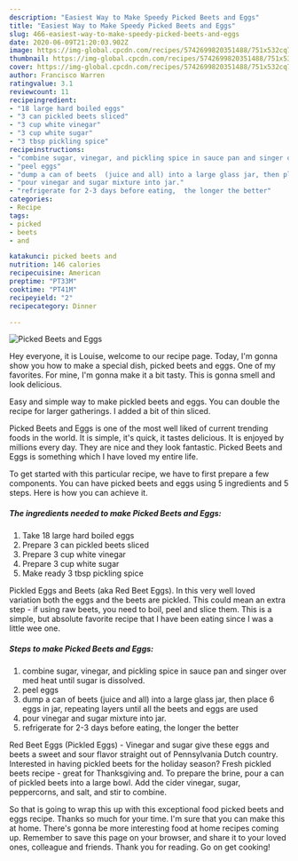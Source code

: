 ```yaml
---
description: "Easiest Way to Make Speedy Picked Beets and Eggs"
title: "Easiest Way to Make Speedy Picked Beets and Eggs"
slug: 466-easiest-way-to-make-speedy-picked-beets-and-eggs
date: 2020-06-09T21:20:03.902Z
image: https://img-global.cpcdn.com/recipes/5742699820351488/751x532cq70/picked-beets-and-eggs-recipe-main-photo.jpg
thumbnail: https://img-global.cpcdn.com/recipes/5742699820351488/751x532cq70/picked-beets-and-eggs-recipe-main-photo.jpg
cover: https://img-global.cpcdn.com/recipes/5742699820351488/751x532cq70/picked-beets-and-eggs-recipe-main-photo.jpg
author: Francisco Warren
ratingvalue: 3.1
reviewcount: 11
recipeingredient:
- "18 large hard boiled eggs"
- "3 can pickled beets sliced"
- "3 cup white vinegar"
- "3 cup white sugar"
- "3 tbsp pickling spice"
recipeinstructions:
- "combine sugar, vinegar, and pickling spice in sauce pan and singer over med heat until sugar is dissolved."
- "peel eggs"
- "dump a can of beets  (juice and all) into a large glass jar, then place 6 eggs in jar,  repeating layers until all the beets and eggs are used"
- "pour vinegar and sugar mixture into jar."
- "refrigerate for 2-3 days before eating,  the longer the better"
categories:
- Recipe
tags:
- picked
- beets
- and

katakunci: picked beets and 
nutrition: 146 calories
recipecuisine: American
preptime: "PT33M"
cooktime: "PT41M"
recipeyield: "2"
recipecategory: Dinner

---
```



![Picked Beets and Eggs](https://img-global.cpcdn.com/recipes/5742699820351488/751x532cq70/picked-beets-and-eggs-recipe-main-photo.jpg)

Hey everyone, it is Louise, welcome to our recipe page. Today, I'm gonna show you how to make a special dish, picked beets and eggs. One of my favorites. For mine, I'm gonna make it a bit tasty. This is gonna smell and look delicious.

Easy and simple way to make pickled beets and eggs. You can double the recipe for larger gatherings. I added a bit of thin sliced.

Picked Beets and Eggs is one of the most well liked of current trending foods in the world. It is simple, it's quick, it tastes delicious. It is enjoyed by millions every day. They are nice and they look fantastic. Picked Beets and Eggs is something which I have loved my entire life.


To get started with this particular recipe, we have to first prepare a few components. You can have picked beets and eggs using 5 ingredients and 5 steps. Here is how you can achieve it.

<!--inarticleads1-->

##### The ingredients needed to make Picked Beets and Eggs:

1. Take 18 large hard boiled eggs
1. Prepare 3 can pickled beets sliced
1. Prepare 3 cup white vinegar
1. Prepare 3 cup white sugar
1. Make ready 3 tbsp pickling spice


Pickled Eggs and Beets (aka Red Beet Eggs). In this very well loved variation both the eggs and the beets are pickled. This could mean an extra step - if using raw beets, you need to boil, peel and slice them. This is a simple, but absolute favorite recipe that I have been eating since I was a little wee one. 

<!--inarticleads2-->

##### Steps to make Picked Beets and Eggs:

1. combine sugar, vinegar, and pickling spice in sauce pan and singer over med heat until sugar is dissolved.
1. peel eggs
1. dump a can of beets  (juice and all) into a large glass jar, then place 6 eggs in jar,  repeating layers until all the beets and eggs are used
1. pour vinegar and sugar mixture into jar.
1. refrigerate for 2-3 days before eating,  the longer the better


Red Beet Eggs (Pickled Eggs) - Vinegar and sugar give these eggs and beets a sweet and sour flavor straight out of Pennsylvania Dutch country. Interested in having pickled beets for the holiday season? Fresh pickled beets recipe - great for Thanksgiving and. To prepare the brine, pour a can of pickled beets into a large bowl. Add the cider vinegar, sugar, peppercorns, and salt, and stir to combine. 

So that is going to wrap this up with this exceptional food picked beets and eggs recipe. Thanks so much for your time. I'm sure that you can make this at home. There's gonna be more interesting food at home recipes coming up. Remember to save this page on your browser, and share it to your loved ones, colleague and friends. Thank you for reading. Go on get cooking!
